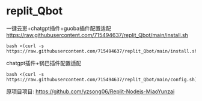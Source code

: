 # replit_Qbot

一键云崽+chatgpt插件+guoba插件配置适配
https://raw.githubusercontent.com/715494637/replit_Qbot/main/install.sh
```
bash <(curl -s https://raw.githubusercontent.com/715494637/replit_Qbot/main/install.sh)
```
chatgpt插件+锅巴插件配置适配
```
bash <(curl -s https://raw.githubusercontent.com/715494637/replit_Qbot/main/config.sh)
```

原项目项目:
https://github.com/yzsong06/Replit-Nodejs-MiaoYunzai
